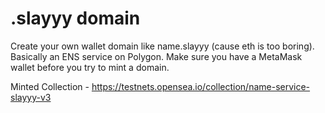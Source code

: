 # .slayyy domain

Create your own wallet domain like name.slayyy (cause eth is too boring). Basically an ENS service on Polygon. Make sure you have a MetaMask wallet before you try to mint a domain.

Minted Collection - https://testnets.opensea.io/collection/name-service-slayyy-v3
